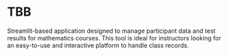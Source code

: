 # TBB
Streamlit-based application designed to manage participant data and test results for mathematics courses. This tool is ideal for instructors looking for an easy-to-use and interactive platform to handle class records.
